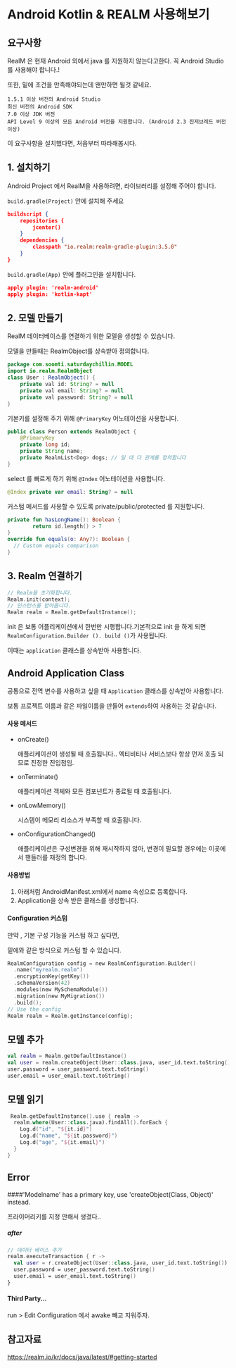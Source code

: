 # Android Kotlin & REALM 사용해보기

## 요구사항

RealM 은 현재 Android 외에서 java 를 지원하지 않는다고한다. 꼭 Android Studio 를 사용해야 합니다.! 

또한, 밑에 조건을 만족해야되는데 왠만하면 될것 같네요.

```
1.5.1 이상 버전의 Android Studio
최신 버전의 Android SDK
7.0 이상 JDK 버전
API Level 9 이상의 모든 Android 버전을 지원합니다. (Android 2.3 진저브레드 버전 이상)
```



이 요구사항을 설치했다면, 처음부터 따라해봅시다.



## 1. 설치하기

Android Project 에서 RealM을 사용하려면, 라이브러리를 설정해 주어야 합니다.

 `build.gradle(Project)` 안에 설치해 주세요

```json
buildscript {
    repositories {
        jcenter()
    }
    dependencies {
        classpath "io.realm:realm-gradle-plugin:3.5.0"
    }
}
```

`build.gradle(App)` 안에 플러그인을 설치합니다.

```json
apply plugin: 'realm-android'
apply plugin: 'kotlin-kapt'
```



## 2. 모델 만들기

RealM 데이터베이스를 연결하기 위한 모델을 생성할 수 있습니다.

모델을 만들때는 RealmObject를 상속받아 정의합니다.

```java
package com.soomti.saturdaychillin.MODEL
import io.realm.RealmObject
class User : RealmObject() {
    private val id: String? = null
    private val email: String? = null
    private val password: String? = null
}
```

기본키를 설정해 주기 위해  `@PrimaryKey` 어노테이션을 사용합니다. 

```java
public class Person extends RealmObject {
    @PrimaryKey
    private long id;
    private String name;
    private RealmList<Dog> dogs; // 일 대 다 관계를 정의합니다
}
```

select 를 빠르게 하기 위해 `@Index` 어노테이션을 사용합니다.

```kotlin
@Index private var email: String? = null
```

커스텀 메서드를 사용할 수 있도록 private/public/protected 를 지원합니다.

```kotlin
private fun hasLongName(): Boolean {
        return id.length() > 7
}
override fun equals(o: Any?): Boolean {
  // Custom equals comparison
}
```



## 3. Realm 연결하기  

```kotlin
// Realm을 초기화합니다.
Realm.init(context);
// 인스턴스를 받아옵니다.
Realm realm = Realm.getDefaultInstance();
```

init 은 보통 어플리케이션에서 한번만 시행합니다.기본적으로 init 을 하게 되면 `RealmConfiguration.Builder (). build ()`가 사용됩니다. 

 이때는 `application` 클래스를 상속받아 사용합니다.

## Android Application Class

공통으로 전역 변수를 사용하고 싶을 때 `Application` 클래스를 상속받아 사용합니다.

보통 프로젝트 이름과 같은 파일이름을 만들어 `extends`하여 사용하는 것 같습니다.

#### 사용 메서드

- onCreate() 

  애플리케이션이 생성될 때 호출됩니다.. 엑티비티나 서비스보다 항상 먼저 호출 되므로 진정한 진입점임.

- onTerminate() 

  애플리케이션 객체와 모든 컴포넌트가 종료될 때 호출됩니다.

- onLowMemory() 

  시스템이 메모리 리소스가 부족할 때 호출됩니다.

- onConfigurationChanged() 

  애플리케이션은 구성변경을 위해 재시작하지 않아, 변경이 필요할 경우에는 이곳에서 핸들러를 재정의 합니다.

#### 사용방법

1.  아래처럼 AndroidManifest.xml에서 name 속성으로 등록합니다.
2.  Application을 상속 받은 클래스를 생성합니다.

#### Configuration  커스텀 

만약 , 기본 구성 기능을 커스텀 하고 싶다면, 

밑에와 같은 방식으로 커스텀 할 수 있습니다.

```kotlin
RealmConfiguration config = new RealmConfiguration.Builder()
  .name("myrealm.realm")
  .encryptionKey(getKey())
  .schemaVersion(42)
  .modules(new MySchemaModule())
  .migration(new MyMigration())
  .build();
// Use the config
Realm realm = Realm.getInstance(config);
```



## 모델 추가

```kotlin
val realm = Realm.getDefaultInstance()
val user = realm.createObject(User::class.java, user_id.text.toString())
user.password = user_password.text.toString()
user.email = user_email.text.toString()
```



## 모델 읽기

```kotlin
 Realm.getDefaultInstance().use { realm ->
  realm.where(User::class.java).findAll().forEach {
    Log.d("id", "${it.id}")
    Log.d("name", "${it.password}")
    Log.d("age", "${it.email}")
  }
}
```





## Error

####'Modelname' has a primary key, use 'createObject(Class<E>, Object)' instead.

프라이머리키를 지정 안해서 생겼다..

##### after

```kotlin
// 데이터 베이스 추가
realm.executeTransaction { r ->
  val user = r.createObject(User::class.java, user_id.text.toString())
  user.password = user_password.text.toString()
  user.email = user_email.text.toString()
}
```



#### Third Party...

run  > Edit Configuration 에서 awake 빼고 지워주자.



## 참고자료

https://realm.io/kr/docs/java/latest/#getting-started

